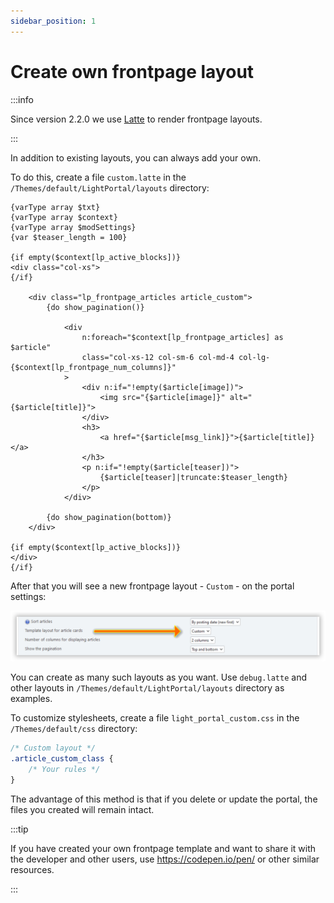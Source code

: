 ```yaml
---
sidebar_position: 1
---
```


# Create own frontpage layout

:::info

Since version 2.2.0 we use [Latte](https://latte.nette.org/en/syntax) to render frontpage layouts.

:::

In addition to existing layouts, you can always add your own.

To do this, create a file `custom.latte` in the `/Themes/default/LightPortal/layouts` directory:

```latte
{varType array $txt}
{varType array $context}
{varType array $modSettings}
{var $teaser_length = 100}

{if empty($context[lp_active_blocks])}
<div class="col-xs">
{/if}

    <div class="lp_frontpage_articles article_custom">
        {do show_pagination()}

            <div
                n:foreach="$context[lp_frontpage_articles] as $article"
                class="col-xs-12 col-sm-6 col-md-4 col-lg-{$context[lp_frontpage_num_columns]}"
            >
                <div n:if="!empty($article[image])">
                    <img src="{$article[image]}" alt="{$article[title]}">
                </div>
                <h3>
                    <a href="{$article[msg_link]}">{$article[title]}</a>
                </h3>
                <p n:if="!empty($article[teaser])">
                    {$article[teaser]|truncate:$teaser_length}
                </p>
            </div>

        {do show_pagination(bottom)}
    </div>

{if empty($context[lp_active_blocks])}
</div>
{/if}
```

After that you will see a new frontpage layout - `Custom` - on the portal settings:

![Select custom template](set_custom_template.png)

You can create as many such layouts as you want. Use `debug.latte` and other layouts in `/Themes/default/LightPortal/layouts` directory as examples.

To customize stylesheets, create a file `light_portal_custom.css` in the `/Themes/default/css` directory:

```css {3}
/* Custom layout */
.article_custom_class {
	/* Your rules */
}
```

The advantage of this method is that if you delete or update the portal, the files you created will remain intact.

:::tip

If you have created your own frontpage template and want to share it with the developer and other users, use https://codepen.io/pen/ or other similar resources.

:::
